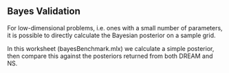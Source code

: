 ## Bayes Validation

For low-dimensional problems, i.e. ones with a small number of parameters,
it is possible to directly calculate the Bayesian posterior on a sample grid.

In this worksheet (bayesBenchmark.mlx) we calculate a simple posterior,
then compare this against the posteriors returned from both DREAM and NS.

